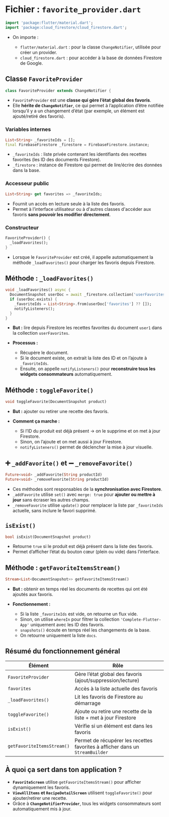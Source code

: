 # Fichier : `favorite_provider.dart`

```dart
import 'package:flutter/material.dart';
import 'package:cloud_firestore/cloud_firestore.dart';
```

* On importe :

  * `flutter/material.dart` : pour la classe `ChangeNotifier`, utilisée pour créer un provider.
  * `cloud_firestore.dart` : pour accéder à la base de données Firestore de Google.



##  Classe `FavoriteProvider`

```dart
class FavoriteProvider extends ChangeNotifier {
```

* `FavoriteProvider` est une **classe qui gère l’état global des favoris**.
* Elle **hérite de `ChangeNotifier`**, ce qui permet à l’application d’être notifiée lorsqu’il y a un changement d’état (par exemple, un élément est ajouté/retiré des favoris).



###  Variables internes

```dart
List<String> _favoriteIds = [];
final FirebaseFirestore _firestore = FirebaseFirestore.instance;
```

* `_favoriteIds` : liste privée contenant les identifiants des recettes favorites (les ID des documents Firestore).
* `_firestore` : instance de Firestore qui permet de lire/écrire des données dans la base.



###  Accesseur public

```dart
List<String> get favorites => _favoriteIds;
```

* Fournit un accès en lecture seule à la liste des favoris.
* Permet à l’interface utilisateur ou à d'autres classes d'accéder aux favoris **sans pouvoir les modifier directement**.



###  Constructeur

```dart
FavoriteProvider() {
  _loadFavorites();
}
```

* Lorsque le `FavoriteProvider` est créé, il appelle automatiquement la méthode `_loadFavorites()` pour charger les favoris depuis Firestore.



##  Méthode : `_loadFavorites()`

```dart
void _loadFavorites() async {
  DocumentSnapshot userDoc = await _firestore.collection('userFavorites').doc('user1').get();
  if (userDoc.exists) {
    _favoriteIds = List<String>.from(userDoc['favorites'] ?? []);
    notifyListeners();
  }
}
```

* **But :** lire depuis Firestore les recettes favorites du document `user1` dans la collection `userFavorites`.
* **Processus :**

  * Récupère le document.
  * Si le document existe, on extrait la liste des ID et on l’ajoute à `_favoriteIds`.
  * Ensuite, on appelle `notifyListeners()` pour **reconstruire tous les widgets consommateurs** automatiquement.



##  Méthode : `toggleFavorite()`

```dart
void toggleFavorite(DocumentSnapshot product)
```

* **But :** ajouter ou retirer une recette des favoris.
* **Comment ça marche :**

  * Si l’ID du produit est déjà présent → on le supprime et on met à jour Firestore.
  * Sinon, on l’ajoute et on met aussi à jour Firestore.
  * `notifyListeners()` permet de déclencher la mise à jour visuelle.



## ➕ `_addFavorite()` et ➖ `_removeFavorite()`

```dart
Future<void> _addFavorite(String productId)
Future<void> _removeFavorite(String productId)
```

* Ces méthodes sont responsables de la **synchronisation avec Firestore**.
* `_addFavorite` utilise `set()` avec `merge: true` pour **ajouter ou mettre à jour** sans écraser les autres champs.
* `_removeFavorite` utilise `update()` pour remplacer la liste par `_favoriteIds` actuelle, sans inclure le favori supprimé.



##  `isExist()`

```dart
bool isExist(DocumentSnapshot product)
```

* Retourne `true` si le produit est déjà présent dans la liste des favoris.
* Permet d’afficher l’état du bouton cœur (plein ou vide) dans l’interface.



##  Méthode : `getFavoriteItemsStream()`

```dart
Stream<List<DocumentSnapshot>> getFavoriteItemsStream()
```

* **But :** obtenir en temps réel les documents de recettes qui ont été ajoutés aux favoris.
* **Fonctionnement :**

  * Si la liste `_favoriteIds` est vide, on retourne un flux vide.
  * Sinon, on utilise `whereIn` pour filtrer la collection `'Complete-Flutter-App'` uniquement avec les ID des favoris.
  * `snapshots()` écoute en temps réel les changements de la base.
  * On retourne uniquement la liste `docs`.


##  Résumé du fonctionnement général

| Élément                    | Rôle                                                                          |
| -------------------------- | ----------------------------------------------------------------------------- |
| `FavoriteProvider`         | Gère l’état global des favoris (ajout/suppression/lecture)                    |
| `favorites`                | Accès à la liste actuelle des favoris                                         |
| `_loadFavorites()`         | Lit les favoris de Firestore au démarrage                                     |
| `toggleFavorite()`         | Ajoute ou retire une recette de la liste + met à jour Firestore               |
| `isExist()`                | Vérifie si un élément est dans les favoris                                    |
| `getFavoriteItemsStream()` | Permet de récupérer les recettes favorites à afficher dans un `StreamBuilder` |



##  À quoi ça sert dans ton application ?

* **`FavoriteScreen`** utilise `getFavoriteItemsStream()` pour afficher dynamiquement les favoris.
* **`ViewAllItems` et `RecipeDetailScreen`** utilisent `toggleFavorite()` pour ajouter/retirer une recette.
* Grâce à **`ChangeNotifierProvider`**, tous les widgets consommateurs sont automatiquement mis à jour.

